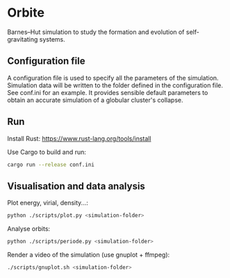 # Orbite

Barnes–Hut simulation to study the formation and evolution of self-gravitating systems.

## Configuration file

A configuration file is used to specify all the parameters of the simulation.
Simulation data will be written to the folder defined in the configuration file.
See conf.ini for an example.
It provides sensible default parameters to obtain an accurate simulation of a globular cluster's collapse.

## Run

Install Rust: https://www.rust-lang.org/tools/install

Use Cargo to build and run:

```sh
cargo run --release conf.ini
```

## Visualisation and data analysis

Plot energy, virial, density...: 

```sh
python ./scripts/plot.py <simulation-folder>
```

Analyse orbits:

```sh
python ./scripts/periode.py <simulation-folder>
```

Render a video of the simulation (use gnuplot + ffmpeg):

```sh
./scripts/gnuplot.sh <simulation-folder>
```






